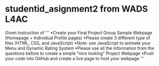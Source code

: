 # studentid_asignment2 from WADS L4AC
Given instruction of
'''
•Create your Final Project Group Sample Webpage (Homepage + Individual Profile pages)
•Please create 3 different type of files (HTML, CSS, and JavaScript)
•Note: use JavaScript to animate your Menu and Dynamic Rating System
•Please use all the information from the questions before to create a simple ”nice looking” Project Webpage
•Push your code into GitHub and create a live page to host your webpage
'''
